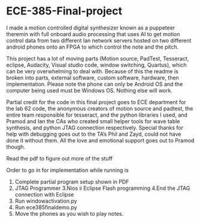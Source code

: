 # ECE-385-Final-project
I made a motion controlled digital synthesizer known as a puppeteer theremin with full onboard audio processing that uses AI to get motion control data from two different lan network servers hosted on two different android phones onto an FPGA to which control the note and the pitch.

This project has a lot of moving parts (Motion source, PadTest, Tesseract, eclipse, Audacity, Visual studio code, window switching, Quartus), which can be very overwhelming to deal with. Because of this the readme is broken into parts, external software, custom software, hardware, then implementation. Please note the phone can only be Android OS and the computer being used must be Windows OS. Nothing else will work.

Partial credit for the code in this final project goes to ECE department for the lab 62 code, the anonymous creators of motion source and padtest, the entire team responsible for tesseract, and the python  libraries I used, and Pramod and Ian the CAs who created small helper tools for wave table synthesis,  and python JTAG connection respectively. Special thanks for help with debugging goes out to the TA’s Phil and Zayd, could not have done it without them. All the  love and emotional support goes out to Pramod though.

Read the pdf to figure out more of the stuff

Order to go in for implementation while running is

1. Complete partial program setup shown in PDF
2. JTAG Programmer
3.Nios ii Eclipse Flash programming
4.End the JTAG connection with Eclipse
5. Run windowactivation.py
6. Run ece385finaldemo.py
7. Move the phones as you wish to play notes.

